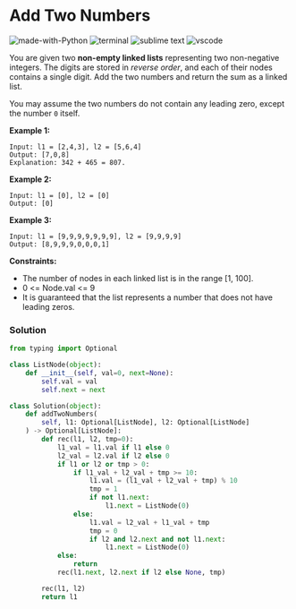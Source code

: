 # Add Two Numbers
![made-with-Python](https://img.shields.io/badge/Made%20with-Python-007396.svg)
![terminal](https://img.shields.io/badge/Windows%20Terminal-4D4D4D?logo=windows%20terminal&logoColor=white)
![sublime text](https://img.shields.io/badge/sublime_text-%23575757.svg?logo=sublime-text&logoColor=important)
![vscode](https://img.shields.io/badge/Visual_Studio_Code-0078D4?logo=visual%20studio%20code&logoColor=white)

You are given two **non-empty linked lists** representing two non-negative integers. The digits are stored in *reverse order*, and each of their nodes contains a single digit. Add the two numbers and return the sum as a linked list.

You may assume the two numbers do not contain any leading zero, except the number `0` itself.

__Example 1:__
```
Input: l1 = [2,4,3], l2 = [5,6,4]
Output: [7,0,8]
Explanation: 342 + 465 = 807.
```
__Example 2:__
```
Input: l1 = [0], l2 = [0]
Output: [0]
```
__Example 3:__
```
Input: l1 = [9,9,9,9,9,9,9], l2 = [9,9,9,9]
Output: [8,9,9,9,0,0,0,1]
```

__Constraints:__
- The number of nodes in each linked list is in the range [1, 100].
- 0 <= Node.val <= 9
- It is guaranteed that the list represents a number that does not have leading zeros.

### Solution
```py
from typing import Optional

class ListNode(object):
    def __init__(self, val=0, next=None):
        self.val = val
        self.next = next

class Solution(object):
    def addTwoNumbers(
        self, l1: Optional[ListNode], l2: Optional[ListNode]
    ) -> Optional[ListNode]:
        def rec(l1, l2, tmp=0):
            l1_val = l1.val if l1 else 0
            l2_val = l2.val if l2 else 0
            if l1 or l2 or tmp > 0:
                if l1_val + l2_val + tmp >= 10:
                    l1.val = (l1_val + l2_val + tmp) % 10
                    tmp = 1
                    if not l1.next:
                        l1.next = ListNode(0)
                else:
                    l1.val = l2_val + l1_val + tmp
                    tmp = 0
                    if l2 and l2.next and not l1.next:
                        l1.next = ListNode(0)
            else:
                return
            rec(l1.next, l2.next if l2 else None, tmp)

        rec(l1, l2)
        return l1
```